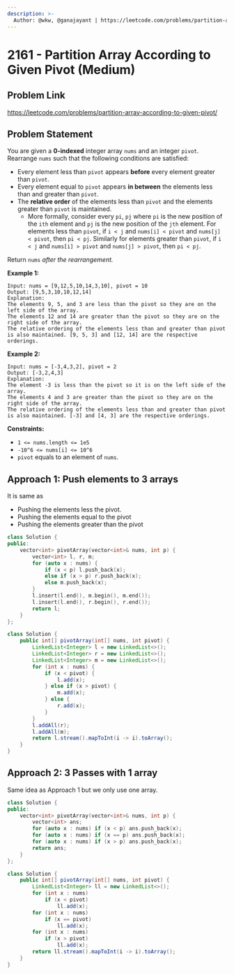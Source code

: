 ```yaml
---
description: >-
  Author: @wkw, @ganajayant | https://leetcode.com/problems/partition-array-according-to-given-pivot/
---
```


# 2161 - Partition Array According to Given Pivot (Medium)

## Problem Link

https://leetcode.com/problems/partition-array-according-to-given-pivot/

## Problem Statement

You are given a **0-indexed** integer array `nums` and an integer `pivot`. Rearrange `nums` such that the following conditions are satisfied:

- Every element less than `pivot` appears **before** every element greater than `pivot`.
- Every element equal to `pivot` appears **in between** the elements less than and greater than `pivot`.
- The **relative order** of the elements less than `pivot` and the elements greater than `pivot` is maintained.
  - More formally, consider every `pi`, `pj` where `pi` is the new position of the `ith` element and `pj` is the new position of the `jth` element. For elements less than `pivot`, if `i < j` and `nums[i] < pivot` and `nums[j] < pivot`, then `pi < pj`. Similarly for elements greater than `pivot`, if `i < j` and `nums[i] > pivot` and `nums[j] > pivot`, then `pi < pj`.

Return `nums` _after the rearrangement._

**Example 1:**

```
Input: nums = [9,12,5,10,14,3,10], pivot = 10
Output: [9,5,3,10,10,12,14]
Explanation:
The elements 9, 5, and 3 are less than the pivot so they are on the left side of the array.
The elements 12 and 14 are greater than the pivot so they are on the right side of the array.
The relative ordering of the elements less than and greater than pivot is also maintained. [9, 5, 3] and [12, 14] are the respective orderings.
```

**Example 2:**

```
Input: nums = [-3,4,3,2], pivot = 2
Output: [-3,2,4,3]
Explanation:
The element -3 is less than the pivot so it is on the left side of the array.
The elements 4 and 3 are greater than the pivot so they are on the right side of the array.
The relative ordering of the elements less than and greater than pivot is also maintained. [-3] and [4, 3] are the respective orderings.
```

**Constraints:**

- `1 <= nums.length <= 1e5`
- `-10^6 <= nums[i] <= 10^6`
- `pivot` equals to an element of `nums`.

## Approach 1: Push elements to 3 arrays

It is same as

- Pushing the elements less the pivot.
- Pushing the elements equal to the pivot
- Pushing the elements greater than the pivot

<Tabs>
<TabItem value="cpp" label="C++">
<SolutionAuthor name="@wkw"/>

```cpp
class Solution {
public:
    vector<int> pivotArray(vector<int>& nums, int p) {
        vector<int> l, r, m;
        for (auto x : nums) {
            if (x < p) l.push_back(x);
            else if (x > p) r.push_back(x);
            else m.push_back(x);
        }
        l.insert(l.end(), m.begin(), m.end());
        l.insert(l.end(), r.begin(), r.end());
        return l;
    }
};
```

</TabItem>
<TabItem value="java" label="Java">
<SolutionAuthor name="@ganajayant"/>

```java
class Solution {
    public int[] pivotArray(int[] nums, int pivot) {
        LinkedList<Integer> l = new LinkedList<>();
        LinkedList<Integer> r = new LinkedList<>();
        LinkedList<Integer> m = new LinkedList<>();
        for (int x : nums) {
            if (x < pivot) {
                l.add(x);
            } else if (x > pivot) {
                m.add(x);
            } else {
                r.add(x);
            }
        }
        l.addAll(r);
        l.addAll(m);
        return l.stream().mapToInt(i -> i).toArray();
    }
}
```

</TabItem>
</Tabs>

## Approach 2: 3 Passes with 1 array

Same idea as Approach 1 but we only use one array.

<Tabs>
<TabItem value="cpp" label="C++">
<SolutionAuthor name="@wkw"/>

```cpp
class Solution {
public:
    vector<int> pivotArray(vector<int>& nums, int p) {
        vector<int> ans;
        for (auto x : nums) if (x < p) ans.push_back(x);
        for (auto x : nums) if (x == p) ans.push_back(x);
        for (auto x : nums) if (x > p) ans.push_back(x);
        return ans;
    }
};
```

</TabItem>
<TabItem value="java" label="Java">
<SolutionAuthor name="@ganajayant"/>

```java
class Solution {
    public int[] pivotArray(int[] nums, int pivot) {
        LinkedList<Integer> ll = new LinkedList<>();
        for (int x : nums)
            if (x < pivot)
                ll.add(x);
        for (int x : nums)
            if (x == pivot)
                ll.add(x);
        for (int x : nums)
            if (x > pivot)
                ll.add(x);
        return ll.stream().mapToInt(i -> i).toArray();
    }
}
```

</TabItem>
</Tabs>

